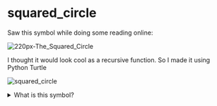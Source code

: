 # squared_circle
Saw this symbol while doing some reading online: 

![220px-The_Squared_Circle](https://user-images.githubusercontent.com/16117428/144690455-e8275a3e-4125-4486-a990-920a5be3a4f8.jpg)

I thought it would look cool as a recursive function. So I made it using Python Turtle 

![squared_circle](https://user-images.githubusercontent.com/16117428/144690553-c062c9fc-cc48-4c1b-b388-5ee41fa47be2.gif)

<details>
  <summary> What is this symbol? </summary>The Squared Circle: an Alchemical Symbol illustrating the interplay of the four elements of matter symbolizing the philosopher's stone; the result of the "Great Work"
    -> https://en.wikipedia.org/wiki/Magnum_opus_(alchemy)
  </details>
